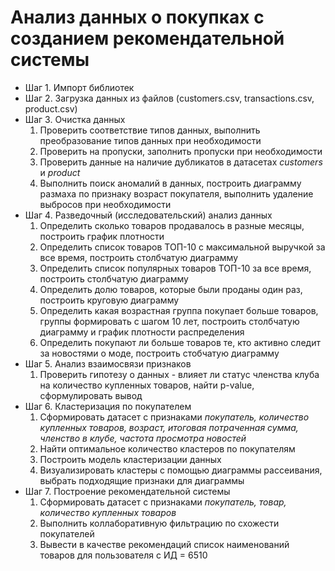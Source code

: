 # Анализ данных о покупках с созданием рекомендательной системы

* Шаг 1. Импорт библиотек 
* Шаг 2. Загрузка данных из файлов (customers.csv, transactions.csv, product.csv)
* Шаг 3. Очистка данных
    1. Проверить соответствие типов данных, выполнить преобразование типов данных при необходимости
    1. Проверить на пропуски, заполнить пропуски при необходимости 
    1. Проверить данные на наличие дубликатов в датасетах *customers* и *product*
    1. Выполнить поиск аномалий в данных, построить диаграмму размаха по признаку возраст покупателя, выполнить удаление выбросов при необходимости
* Шаг 4. Разведочный (исследовательский) анализ данных
    1. Определить сколько товаров продавалось в разные месяцы, построить график плотности
    1. Определить список товаров ТОП-10 с максимальной выручкой за все время, построить столбчатую диаграмму
    1. Определить список популярных товаров ТОП-10 за все время, построить столбчатую диаграмму
    1. Определить долю товаров, которые были проданы один раз, построить круговую диаграмму
    1. Определить какая возрастная группа покупает больше товаров, группы формировать с шагом 10 лет, построить столбчатую диаграмму и график плотности распределения
    1. Определить покупают ли больше товаров те, кто активно следит за новостями о моде, построить стобчатую диаграмму
* Шаг 5. Анализ взаимосвязи признаков
    1. Проверить гипотезу о данных - влияет ли статус членства клуба на количество купленных товаров, найти p-value, сформулировать вывод
* Шаг 6. Кластеризация по покупателем
    1. Сформировать датасет с признаками *покупатель, количество купленных товаров, возраст, итоговая потраченная сумма, членство в клубе, частота просмотра новостей*
    1. Найти оптимальное количество кластеров по покупателям
    1. Построить модель кластеризации данных
    1. Визуализировать кластеры с помощью диаграммы рассеивания, выбрать подходящие признаки для диаграммы
* Шаг 7. Построение рекомендательной системы 
    1. Сформировать датасет с признаками *покупатель, товар, количество купленных товаров*
    1. Выполнить коллаборативную фильтрацию по схожести покупателей
    1. Вывести в качестве рекомендаций список наименований товаров для пользователя с ИД = 6510
